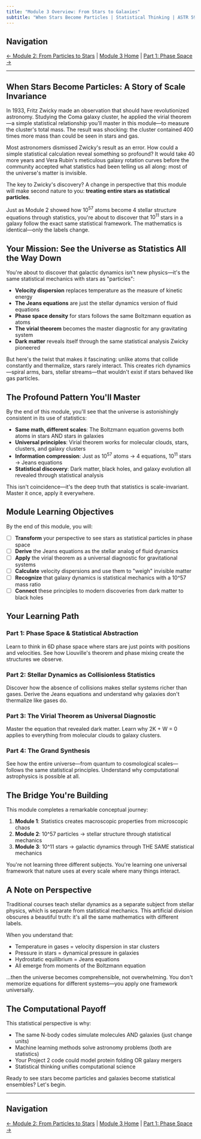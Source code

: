 ```yaml
---
title: "Module 3 Overview: From Stars to Galaxies"
subtitle: "When Stars Become Particles | Statistical Thinking | ASTR 596"
---
```


## Navigation

[← Module 2: From Particles to Stars](../module2/00-overview.md) | [Module 3 Home](./00-overview.md) | [Part 1: Phase Space →](./01-phase-space.md)

---

## When Stars Become Particles: A Story of Scale Invariance

In 1933, Fritz Zwicky made an observation that should have revolutionized astronomy. Studying the Coma galaxy cluster, he applied the virial theorem—a simple statistical relationship you'll master in this module—to measure the cluster's total mass. The result was shocking: the cluster contained 400 times more mass than could be seen in stars and gas.

Most astronomers dismissed Zwicky's result as an error. How could a simple statistical calculation reveal something so profound? It would take 40 more years and Vera Rubin's meticulous galaxy rotation curves before the community accepted what statistics had been telling us all along: most of the universe's matter is invisible.

The key to Zwicky's discovery? A change in perspective that this module will make second nature to you: **treating entire stars as statistical particles**.

Just as Module 2 showed how $10^{57}$ atoms become 4 stellar structure equations through statistics, you're about to discover that $10^{11}$ stars in a galaxy follow the exact same statistical framework. The mathematics is identical—only the labels change.

## Your Mission: See the Universe as Statistics All the Way Down

You're about to discover that galactic dynamics isn't new physics—it's the same statistical mechanics with stars as "particles":

- **Velocity dispersion** replaces temperature as the measure of kinetic energy
- **The Jeans equations** are just the stellar dynamics version of fluid equations  
- **Phase space density** for stars follows the same Boltzmann equation as atoms
- **The virial theorem** becomes the master diagnostic for any gravitating system
- **Dark matter** reveals itself through the same statistical analysis Zwicky pioneered

But here's the twist that makes it fascinating: unlike atoms that collide constantly and thermalize, stars rarely interact. This creates rich dynamics—spiral arms, bars, stellar streams—that wouldn't exist if stars behaved like gas particles.

## The Profound Pattern You'll Master

By the end of this module, you'll see that the universe is astonishingly consistent in its use of statistics:

- **Same math, different scales**: The Boltzmann equation governs both atoms in stars AND stars in galaxies
- **Universal principles**: Virial theorem works for molecular clouds, stars, clusters, and galaxy clusters
- **Information compression**: Just as $10^{57}$ atoms → 4 equations, $10^{11}$ stars → Jeans equations
- **Statistical discovery**: Dark matter, black holes, and galaxy evolution all revealed through statistical analysis

This isn't coincidence—it's the deep truth that statistics is scale-invariant. Master it once, apply it everywhere.

## Module Learning Objectives

By the end of this module, you will:

- [ ] **Transform** your perspective to see stars as statistical particles in phase space
- [ ] **Derive** the Jeans equations as the stellar analog of fluid dynamics
- [ ] **Apply** the virial theorem as a universal diagnostic for gravitational systems
- [ ] **Calculate** velocity dispersions and use them to "weigh" invisible matter
- [ ] **Recognize** that galaxy dynamics is statistical mechanics with a 10^57 mass ratio
- [ ] **Connect** these principles to modern discoveries from dark matter to black holes

## Your Learning Path

### Part 1: Phase Space & Statistical Abstraction
Learn to think in 6D phase space where stars are just points with positions and velocities. See how Liouville's theorem and phase mixing create the structures we observe.

### Part 2: Stellar Dynamics as Collisionless Statistics
Discover how the absence of collisions makes stellar systems richer than gases. Derive the Jeans equations and understand why galaxies don't thermalize like gases do.

### Part 3: The Virial Theorem as Universal Diagnostic
Master the equation that revealed dark matter. Learn why 2K + W = 0 applies to everything from molecular clouds to galaxy clusters.

### Part 4: The Grand Synthesis
See how the entire universe—from quantum to cosmological scales—follows the same statistical principles. Understand why computational astrophysics is possible at all.

## The Bridge You're Building

This module completes a remarkable conceptual journey:

1. **Module 1**: Statistics creates macroscopic properties from microscopic chaos
2. **Module 2**: 10^57 particles → stellar structure through statistical mechanics
3. **Module 3**: 10^11 stars → galactic dynamics through THE SAME statistical mechanics

You're not learning three different subjects. You're learning one universal framework that nature uses at every scale where many things interact.

## A Note on Perspective

Traditional courses teach stellar dynamics as a separate subject from stellar physics, which is separate from statistical mechanics. This artificial division obscures a beautiful truth: it's all the same mathematics with different labels.

When you understand that:
- Temperature in gases = velocity dispersion in star clusters
- Pressure in stars = dynamical pressure in galaxies
- Hydrostatic equilibrium = Jeans equations
- All emerge from moments of the Boltzmann equation

...then the universe becomes comprehensible, not overwhelming. You don't memorize equations for different systems—you apply one framework universally.

## The Computational Payoff

This statistical perspective is why:
- The same N-body codes simulate molecules AND galaxies (just change units)
- Machine learning methods solve astronomy problems (both are statistics)
- Your Project 2 code could model protein folding OR galaxy mergers
- Statistical thinking unifies computational science

Ready to see stars become particles and galaxies become statistical ensembles? Let's begin.

---

## Navigation

[← Module 2: From Particles to Stars](../module2/00-overview.md) | [Module 3 Home](./00-overview.md) | [Part 1: Phase Space →](./01-phase-space.md)